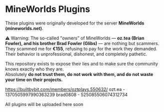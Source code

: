 # MineWorlds Plugins

These plugins were originally developed for the server **MineWorlds (mineworlds.net)**.  

⚠️ Warning: The so-called "owners" of MineWorlds — **oz.tea (Brian Fowler), and his brother Brad Fowler (Glibs)** — are nothing but scammers.  
They scammed me for **€155**, refusing to pay for the work they demanded. Their behavior is unprofessional, dishonest, and completely pathetic.  

This repository exists to expose their lies and to make sure the community knows exactly who they are.  
Absolutely **do not trust them, do not work with them, and do not waste your time on their projects.**  

https://builtbybit.com/members/oztplays.550632/
ozt.ea - 1370505997990363239
brad0808 - 525085506074312734

All plugins will be uploaded here soon
